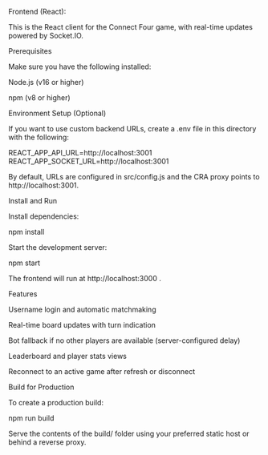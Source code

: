 Frontend (React):

This is the React client for the Connect Four game, with real-time updates powered by Socket.IO.

Prerequisites

Make sure you have the following installed:

Node.js (v16 or higher)

npm (v8 or higher)

Environment Setup (Optional)

If you want to use custom backend URLs, create a .env file in this directory with the following:

REACT_APP_API_URL=http://localhost:3001
REACT_APP_SOCKET_URL=http://localhost:3001


By default, URLs are configured in src/config.js and the CRA proxy points to http://localhost:3001.

Install and Run

Install dependencies:

npm install


Start the development server:

npm start


The frontend will run at http://localhost:3000
.

Features

Username login and automatic matchmaking

Real-time board updates with turn indication

Bot fallback if no other players are available (server-configured delay)

Leaderboard and player stats views

Reconnect to an active game after refresh or disconnect

Build for Production

To create a production build:

npm run build


Serve the contents of the build/ folder using your preferred static host or behind a reverse proxy.
